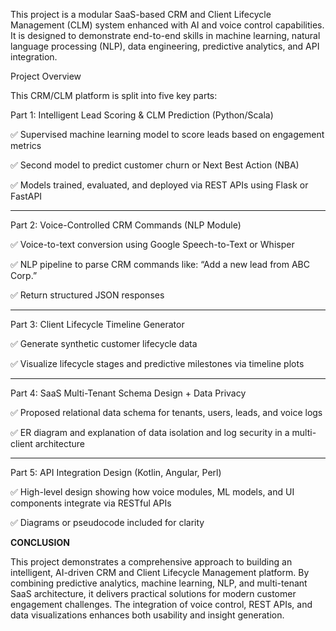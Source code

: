 This project is a modular SaaS-based CRM and Client Lifecycle Management (CLM) system enhanced with AI and voice control capabilities. It is designed to demonstrate end-to-end skills in machine learning, natural language processing (NLP), data engineering, predictive analytics, and API integration.

Project Overview

This CRM/CLM platform is split into five key parts:

Part 1: Intelligent Lead Scoring & CLM Prediction (Python/Scala)

✅ Supervised machine learning model to score leads based on engagement metrics

✅ Second model to predict customer churn or Next Best Action (NBA)

✅ Models trained, evaluated, and deployed via REST APIs using Flask or FastAPI



---

Part 2: Voice-Controlled CRM Commands (NLP Module)

✅ Voice-to-text conversion using Google Speech-to-Text or Whisper

✅ NLP pipeline to parse CRM commands like: “Add a new lead from ABC Corp.”

✅ Return structured JSON responses





---

Part 3: Client Lifecycle Timeline Generator

✅ Generate synthetic customer lifecycle data

✅ Visualize lifecycle stages and predictive milestones via timeline plots



---

Part 4: SaaS Multi-Tenant Schema Design + Data Privacy

✅ Proposed relational data schema for tenants, users, leads, and voice logs

✅ ER diagram and explanation of data isolation and log security in a multi-client architecture



---

Part 5: API Integration Design (Kotlin, Angular, Perl)

✅ High-level design showing how voice modules, ML models, and UI components integrate via RESTful APIs

✅ Diagrams or pseudocode included for clarity



**CONCLUSION**

This project demonstrates a comprehensive approach to building an intelligent, AI-driven CRM and Client Lifecycle Management platform. By combining predictive analytics, machine learning, NLP, and multi-tenant SaaS architecture, it delivers practical solutions for modern customer engagement challenges. The integration of voice control, REST APIs, and data visualizations enhances both usability and insight generation.
